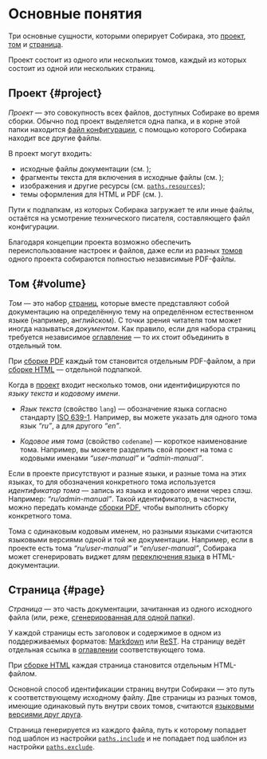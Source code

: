 # Основные понятия

Три основные сущности, которыми оперирует Собирака, это [проект](#project), [том](#volume) и [страница](#page).

Проект состоит из одного или нескольких томов, каждый из которых состоит из одной или нескольких страниц.

## Проект {#project}

_Проект_ — это совокупность всех файлов, доступных Собираке во время сборки. Обычно под проект выделяется одна папка, и в корне этой папки находится [файл конфигурации](../5-reference/1-configuration.md), с помощью которого Собирака находит все другие файлы.

В проект могут входить:

- исходные файлы документации (см. [](02-structure.md));
- фрагменты текста для включения в исходные файлы (см. [](../2-syntax/2-jinja.md#includes));
- изображения и другие ресурсы (см. [`paths.resources`](../5-reference/1-configuration.md#volume.paths.resources));
- темы оформления для HTML и PDF (см. [](../4-customization/)).

Пути к подпапкам, из которых Собирака загружает те или иные файлы, остаётся на усмотрение технического писателя, составляющего файл конфигурации.

Благодаря концепции проекта возможно обеспечить переиспользование настроек и файлов, даже если из разных [томов](#volume) одного проекта собираются полностью независимые PDF-файлы.


## Том {#volume}

_Том_ — это набор [страниц](#page), которые вместе представляют собой документацию на определённую тему на определённом естественном языке (например, английском). С точки зрения читателя том может иногда называться _документом_. Как правило, если для набора страниц требуется независимое [оглавление](02-structure.md#toc) — то их стоит объединить в отдельный том.

При [сборке PDF](../3-run/2-pdf.md) каждый том становится отдельным PDF-файлом, а при [сборке HTML](../3-run/1-html.md) — отдельной подпапкой.

Когда в [проект](#project) входит несколько томов, они идентифицируются по _языку текста_ и _кодовому имени_.

- _Язык текста_ (свойство `lang`) — обозначение языка согласно стандарту [ISO 639-1](https://en.wikipedia.org/wiki/List_of_ISO_639-1_codes). Например, вы можете указать для одного тома язык _“ru”_, а для другого _“en”_.

- _Кодовое имя тома_ (свойство `codename`) — короткое наименование тома. Например, вы можете разделить свой проект на тома с кодовыми именами _“user-manual”_ и _“admin-manual”_.

Если в проекте присутствуют и разные языки, и разные тома на этих языках, то для обозначения конкретного тома используется _идентификатор тома_ — запись из языка и кодового имени через слэш. Например: _“ru/admin-manual”_. Такой идентификатор, в частности, можно передать команде [сборки PDF](../3-run/2-pdf.md), чтобы выполнить сборку конкретного тома.

Тома с одинаковым кодовым именем, но разными языками считаются языковыми версиями одной и той же документации. Например, если в проекте есть тома _“ru/user-manual”_ и _“en/user-manual”_, Собирака может сгенерировать виджет длям [переключения языка](03-multilang.md#switching-languages) в HTML-документации.


## Страница {#page}

_Страница_ — это часть документации, зачитанная из одного исходного файла (или, реже, [сгенерированная для одной папки](02-structure.md#hierarchy)).

У каждой страницы есть заголовок и содержимое в одном из поддерживаемых форматов: [Markdown](91-markdown.md) или [ReST](92-rest.md). На страницу ведёт отдельная ссылка в [оглавлении](02-structure.md#toc) соответствующего тома.

При [сборке HTML](../3-run/1-html.md) каждая страница становится отдельным HTML-файлом.

Основной способ идентификации страниц внутри Собираки — это путь к соответствующему исходному файлу. Две страницы из разных томов, имеющие одинаковый путь внутри своих томов, считаются [языковыми версиями друг друга](03-multilang.md#switching-languages).

Страница генерируется из каждого файла, путь к которому попадает под шаблон из настройки [`paths.include`](../5-reference/1-configuration.md#volume.paths.include) и не попадает под шаблон из настройки [`paths.exclude`](../5-reference/1-configuration.md#volume.paths.exclude).